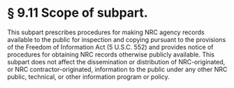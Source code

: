 # § 9.11   Scope of subpart.

This subpart prescribes procedures for making NRC agency records available to the public for inspection and copying pursuant to the provisions of the Freedom of Information Act (5 U.S.C. 552) and provides notice of procedures for obtaining NRC records otherwise publicly available. This subpart does not affect the dissemination or distribution of NRC-originated, or NRC contractor-originated, information to the public under any other NRC public, technical, or other information program or policy.




